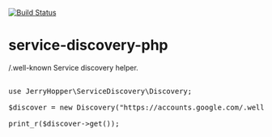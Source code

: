 [![Build Status](https://travis-ci.com/jerryhopper/service-discovery-php.svg?branch=master)](https://travis-ci.com/jerryhopper/service-discovery-php)

# service-discovery-php




 /.well-known Service discovery helper.



<pre>

use JerryHopper\ServiceDiscovery\Discovery;

$discover = new Discovery("https://accounts.google.com/.well-known/openid-configuration");

print_r($discover->get());

</pre>
